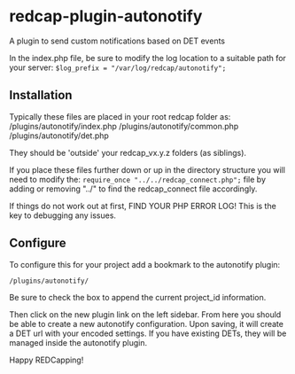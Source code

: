 # redcap-plugin-autonotify
A plugin to send custom notifications based on DET events

In the index.php file, be sure to modify the log location to a suitable path for your server:
```$log_prefix = "/var/log/redcap/autonotify";```

## Installation ##
Typically these files are placed in your root redcap folder as:
/plugins/autonotify/index.php
/plugins/autonotify/common.php
/plugins/autonotify/det.php

They should be 'outside' your redcap_vx.y.z folders (as siblings).

If you place these files further down or up in the directory structure you will need to modify the:
```require_once "../../redcap_connect.php";``` file by adding or removing "../" to find the redcap_connect file accordingly.

If things do not work out at first, FIND YOUR PHP ERROR LOG!  This is the key to debugging any issues.

## Configure ##
To configure this for your project add a bookmark to the autonotify plugin:
```
/plugins/autonotify/
```

Be sure to check the box to append the current project_id information.

Then click on the new plugin link on the left sidebar.  From here you should be able to create a new autonotify configuration.
Upon saving, it will create a DET url with your encoded settings.  If you have existing DETs, they will be managed inside the
autonotify plugin.

Happy REDCapping!
